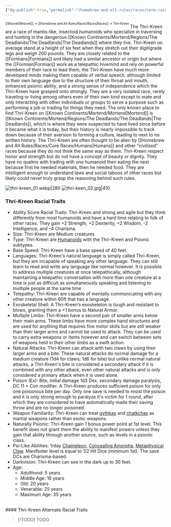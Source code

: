```yaml
---
{"dg-publish":true,"permalink":"/homebrew-and-alt-rules/races/core-races/thri-kreen/"}
---
```


<sup><sup>[[Mistveil\|Mistveil]] → [[Homebrew and Alt Rules/Races/Races\|Races]] → Thri-Kreen</sup></sup>
The Thri-Kreen are a race of mantis-like, insectoid humanoids who specialize in traversing and hunting in the dangerous [[Known Continents/Mortend/Regions/The Deadlands/The Deadlands\|The Deadlands]] where they live. Thri-Kreen on average stand at a height of six feet when they stretch out their digitigrade legs and weigh 200 pounds. They are closely related to the [[Formians\|Formians]] and likely had a similar ancestor or origin but where the [[Formian\|Formian]] work as a telepathic hivemind and rely on powerful members of their race to lead them, the Thri-Kreen have much more developed minds making them capable of verbal speech, although limited to their own language due to the structure of their throat and mouth, enhanced psionic ability, and a strong sense of independence which the Thri-Kreen have grasped onto strongly. They are a very isolated race, rarely traveling or living among others even of their own kind except to mate and only interacting with other individuals or groups to serve a purpose such as performing a job or trading for things they need. The only known place to find Thri-Kreen on [[Known Continents/Mortend/Mortend\|Mortend]] is [[Known Continents/Mortend/Regions/The Deadlands/The Deadlands\|The Deadlands]], which is where they were suspected to have lived since before it became what it is today, but their history is nearly impossible to track down because of their aversion to forming a culture, leading to next to no written history. The Thri-Kreen are often thought to be alien by [[Homebrew and Alt Rules/Races/Core Races/Humans\|Humans]] and other "civilized" races because they do not think the same way as them. Thri-Kreen respect honor and strength but do not have a concept of beauty or dignity. They have no qualms with trading with one humanoid then eating the next because first he needed materials, then he needed food. They are intelligent enough to understand laws and social taboos of other races but likely could never truly grasp the reasoning behind such rules. 

![thri-kreen_01.webp|280](/img/user/Attachments/thri-kreen_01.webp) ![thri-keen_02.jpg|410](/img/user/Attachments/thri-keen_02.jpg)

### Thri-Kreen Racial Traits
- Ability Score Racial Traits: Thri-Kreen and strong and agile but they think differently from most humanoids and have a hard time relating to folk of other races. They gain +2 Strength, +2 Dexterity, +2 Wisdom, -2 Intelligence, and –4 Charisma.
- Size: Thri-Kreen are Medium creatures
- Type: Thri-Kreen are [Humanoids](http://www.d20pfsrd.com/bestiary/rules-for-monsters/creature-types#TOC-Humanoid) with the Thri-Kreen and Psionic subtypes.
- Base Speed: Thri-Kreen have a base speed of 40 feet.
- Languages: Thri-Kreen's natural language is simply called Thri-Kreen, but they are incapable of speaking any other language. They can still learn to read and write any language like normal however. It is possible to address multiple creatures at once telepathically, although maintaining a telepathic conversation with more than one creature at a time is just as difficult as simultaneously speaking and listening to multiple people at the same time.
- Telepathy: Thri-Kreen are capable of mentally communicating with any other creature within 60ft that has a language.
- Exoskeletal Shell: A Thri-Kreen’s exoskeleton is tough and resistant to blows, granting them a +1 bonus to Natural Armor.
- Multiple Limbs: Thri-Kreen have a second pair of smaller arms below their main arms. These limbs have more complex hand structures and are used for anything that requires fine motor skills but are still weaker than their larger arms and cannot be used to attack. They can be used to carry extra weapons or items however and can switch between sets of weapons held in their other limbs as a swift action.
- Natural Attacks: Thri-Kreen can attack with two claws by using their larger arms and a bite. These natural attacks do normal damage for a medium creature (1d4 for claws; 1d6 for bite) but unlike normal natural attacks, a Thri-Kreen's bite is considered a secondary attack if it is combined with any other attack, even other natural attacks and is only considered a primary attack when it is used alone.
- Poison (Ex): Bite, initial damage 1d3 Dex, secondary damage paralysis, DC 11 + Con modifier. A Thri-Kreen produces sufficient poison for only one poisonous bite per day. Only one save is needed to resist the poison and it is only strong enough to paralyze it's victim for 1 round, after which they are considered to have automatically made their saving throw and are no longer poisoned.
- Weapon Familiarity: Thri-Kreen can treat [gythkas](https://mistveil.fandom.com/wiki/Gythka "Gythka") and [chatkchas](https://mistveil.fandom.com/wiki/Chatkcha "Chatkcha") as martial weapons rather than exotic weapons.
- Naturally Psionic: Thri-Kreen gain 1 bonus power point at 1st level. This benefit does not grant them the ability to manifest powers unless they gain that ability through another source, such as levels in a psionic class.
- Psi-Like Abilities: 1/day [Chameleon](https://www.d20pfsrd.com/alternative-rule-systems/psionics-unleashed/psionic-powers/c/chameleon/), [Concealing Amorpha](https://www.d20pfsrd.com/alternative-rule-systems/psionics-unleashed/psionic-powers/c/concealing-amorpha/), [Metaphysical Claw](https://www.d20pfsrd.com/alternative-rule-systems/psionics-unleashed/psionic-powers/m/metaphysical-claw/). Manifester level is equal to 1/2 Hit Dice (minimum 1st). The save DCs are Charisma-based.
- Darkvision: Thri-Kreen can see in the dark up to 30 feet.
- Age:
    - Adulthood: 5 years
    - Middle Age: 16 years
    - Old: 20 years
    - Venerable: 25 years
    - Maximum Age: 35 years
<br>
#### Thri-Kreen Alternate Racial Traits

> [!TODO] TODO

